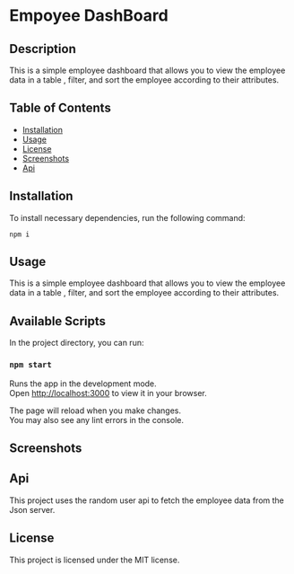# Empoyee DashBoard

## Description

This is a simple employee dashboard that allows you to view the employee data in a table , filter, and sort the employee according to their attributes.

## Table of Contents

* [Installation](#installation)
* [Usage](#usage)
* [License](#license)
* [Screenshots](#screenshots)
* [Api](#api)
## Installation

To install necessary dependencies, run the following command:

```
npm i
```

## Usage

This is a simple employee dashboard that allows you to view the employee data in a table , filter, and sort the employee according to their attributes.



## Available Scripts

In the project directory, you can run:

### `npm start`

Runs the app in the development mode.\
Open [http://localhost:3000](http://localhost:3000) to view it in your browser.

The page will reload when you make changes.\
You may also see any lint errors in the console.


## Screenshots



## Api

This project uses the random user api to fetch the employee data from the Json server.





## License

This project is licensed under the MIT license.